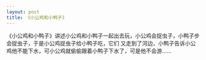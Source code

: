 ```yaml
---
layout: post
title: 《小公鸡和小鸭子》
---
```



《小公鸡和小鸭子》讲述小公鸡和小鸭子一起出去玩，小公鸡会捉虫子，小鸭子步会捉虫子，于是小公鸡捉虫子给小鸭子吃，它们
又走到了河边，小鸭子告诉小公鸡他不能下水，可小公鸡就偷偷跟着小鸭子下水了，可是他不会游......